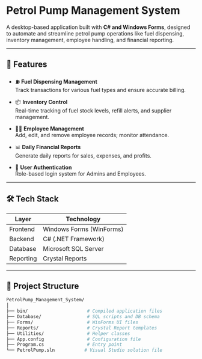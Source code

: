 # Petrol Pump Management System

A desktop-based application built with **C# and Windows Forms**, designed to automate and streamline petrol pump operations like fuel dispensing, inventory management, employee handling, and financial reporting.

---

## 🚀 Features

- ⛽ **Fuel Dispensing Management**  
  Track transactions for various fuel types and ensure accurate billing.

- 📦 **Inventory Control**  
  Real-time tracking of fuel stock levels, refill alerts, and supplier management.

- 👨‍💼 **Employee Management**  
  Add, edit, and remove employee records; monitor attendance.

- 📊 **Daily Financial Reports**  
  Generate daily reports for sales, expenses, and profits.

- 🔐 **User Authentication**  
  Role-based login system for Admins and Employees.

---

## 🛠️ Tech Stack

| Layer           | Technology            |
|----------------|------------------------|
| Frontend        | Windows Forms (WinForms) |
| Backend         | C# (.NET Framework)   |
| Database        | Microsoft SQL Server  |
| Reporting       | Crystal Reports       |

---

## 📂 Project Structure

```bash
PetrolPump_Management_System/
│
├── bin/                      # Compiled application files
├── Database/                 # SQL scripts and DB schema
├── Forms/                    # WinForms UI files
├── Reports/                  # Crystal Report templates
├── Utilities/                # Helper classes
├── App.config                # Configuration file
├── Program.cs                # Entry point
└── PetrolPump.sln           # Visual Studio solution file
